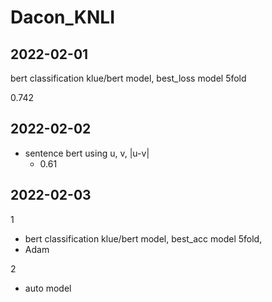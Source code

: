 # Dacon_KNLI

## 2022-02-01

bert classification klue/bert model, best_loss model 5fold

0.742



## 2022-02-02

- sentence bert using u, v, |u-v|
  - 0.61



## 2022-02-03

1

- bert classification klue/bert model, best_acc model 5fold, 
- Adam

2

- auto model 
